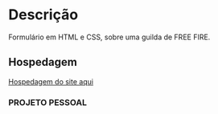 # Descrição
Formulário em HTML e CSS, sobre uma guilda de FREE FIRE.
## Hospedagem
<a href="https://ryanprogrammer.github.io/hosted-form/">Hospedagem do site aqui</a>
### PROJETO PESSOAL
